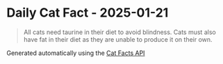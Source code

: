 # Daily Cat Fact - 2025-01-21

> All cats need taurine in their diet to avoid blindness. Cats must also have fat in their diet as they are unable to produce it on their own.

Generated automatically using the [Cat Facts API](https://catfact.ninja)
